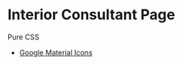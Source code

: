 # Interior Consultant Page

Pure CSS

- [Google Material Icons]("https://google.github.io/material-design-icons/")